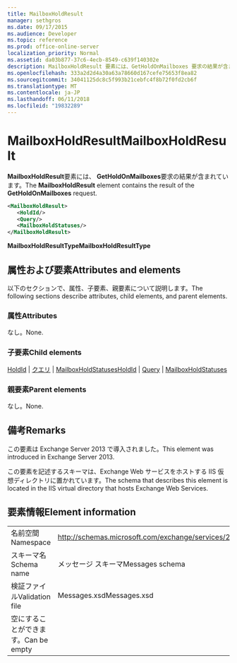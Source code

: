 ```yaml
---
title: MailboxHoldResult
manager: sethgros
ms.date: 09/17/2015
ms.audience: Developer
ms.topic: reference
ms.prod: office-online-server
localization_priority: Normal
ms.assetid: da03b877-37c6-4ecb-8549-c639f140302e
description: MailboxHoldResult 要素には、GetHoldOnMailboxes 要求の結果が含まれています。
ms.openlocfilehash: 333a2d2d4a30a63a78660d167cefe75653f8ea82
ms.sourcegitcommit: 34041125dc8c5f993b21cebfc4f8b72f0fd2cb6f
ms.translationtype: MT
ms.contentlocale: ja-JP
ms.lasthandoff: 06/11/2018
ms.locfileid: "19832289"
---
```

# <a name="mailboxholdresult"></a><span data-ttu-id="6f5c2-103">MailboxHoldResult</span><span class="sxs-lookup"><span data-stu-id="6f5c2-103">MailboxHoldResult</span></span>

<span data-ttu-id="6f5c2-104">**MailboxHoldResult**要素には、 **GetHoldOnMailboxes**要求の結果が含まれています。</span><span class="sxs-lookup"><span data-stu-id="6f5c2-104">The **MailboxHoldResult** element contains the result of the **GetHoldOnMailboxes** request.</span></span> 
  
```XML
<MailboxHoldResult>
   <HoldId/>
   <Query/>
   <MailboxHoldStatuses/>
</MailboxHoldResult>
```

<span data-ttu-id="6f5c2-105">**MailboxHoldResultType**</span><span class="sxs-lookup"><span data-stu-id="6f5c2-105">**MailboxHoldResultType**</span></span>

## <a name="attributes-and-elements"></a><span data-ttu-id="6f5c2-106">属性および要素</span><span class="sxs-lookup"><span data-stu-id="6f5c2-106">Attributes and elements</span></span>

<span data-ttu-id="6f5c2-107">以下のセクションで、属性、子要素、親要素について説明します。</span><span class="sxs-lookup"><span data-stu-id="6f5c2-107">The following sections describe attributes, child elements, and parent elements.</span></span>
  
### <a name="attributes"></a><span data-ttu-id="6f5c2-108">属性</span><span class="sxs-lookup"><span data-stu-id="6f5c2-108">Attributes</span></span>

<span data-ttu-id="6f5c2-109">なし。</span><span class="sxs-lookup"><span data-stu-id="6f5c2-109">None.</span></span>
  
### <a name="child-elements"></a><span data-ttu-id="6f5c2-110">子要素</span><span class="sxs-lookup"><span data-stu-id="6f5c2-110">Child elements</span></span>

<span data-ttu-id="6f5c2-111">[HoldId](holdid.md) | [クエリ](query.md) | [MailboxHoldStatuses](mailboxholdstatuses.md)</span><span class="sxs-lookup"><span data-stu-id="6f5c2-111">[HoldId](holdid.md) | [Query](query.md) | [MailboxHoldStatuses](mailboxholdstatuses.md)</span></span>
  
### <a name="parent-elements"></a><span data-ttu-id="6f5c2-112">親要素</span><span class="sxs-lookup"><span data-stu-id="6f5c2-112">Parent elements</span></span>

<span data-ttu-id="6f5c2-113">なし。</span><span class="sxs-lookup"><span data-stu-id="6f5c2-113">None.</span></span>
  
## <a name="remarks"></a><span data-ttu-id="6f5c2-114">備考</span><span class="sxs-lookup"><span data-stu-id="6f5c2-114">Remarks</span></span>

<span data-ttu-id="6f5c2-115">この要素は Exchange Server 2013 で導入されました。</span><span class="sxs-lookup"><span data-stu-id="6f5c2-115">This element was introduced in Exchange Server 2013.</span></span>
  
<span data-ttu-id="6f5c2-116">この要素を記述するスキーマは、Exchange Web サービスをホストする IIS 仮想ディレクトリに置かれています。</span><span class="sxs-lookup"><span data-stu-id="6f5c2-116">The schema that describes this element is located in the IIS virtual directory that hosts Exchange Web Services.</span></span>
  
## <a name="element-information"></a><span data-ttu-id="6f5c2-117">要素情報</span><span class="sxs-lookup"><span data-stu-id="6f5c2-117">Element information</span></span>

|||
|:-----|:-----|
|<span data-ttu-id="6f5c2-118">名前空間</span><span class="sxs-lookup"><span data-stu-id="6f5c2-118">Namespace</span></span>  <br/> |http://schemas.microsoft.com/exchange/services/2006/messages  <br/> |
|<span data-ttu-id="6f5c2-119">スキーマ名</span><span class="sxs-lookup"><span data-stu-id="6f5c2-119">Schema name</span></span>  <br/> |<span data-ttu-id="6f5c2-120">メッセージ スキーマ</span><span class="sxs-lookup"><span data-stu-id="6f5c2-120">Messages schema</span></span>  <br/> |
|<span data-ttu-id="6f5c2-121">検証ファイル</span><span class="sxs-lookup"><span data-stu-id="6f5c2-121">Validation file</span></span>  <br/> |<span data-ttu-id="6f5c2-122">Messages.xsd</span><span class="sxs-lookup"><span data-stu-id="6f5c2-122">Messages.xsd</span></span>  <br/> |
|<span data-ttu-id="6f5c2-123">空にすることができます。</span><span class="sxs-lookup"><span data-stu-id="6f5c2-123">Can be empty</span></span>  <br/> ||
   

